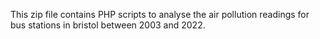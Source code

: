 This zip file contains PHP scripts to analyse the air pollution readings for bus stations in bristol between 2003 and 2022.

